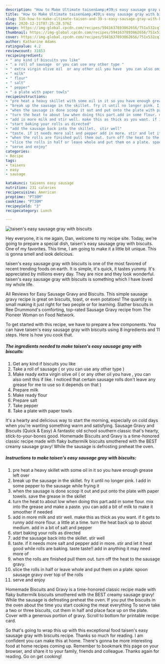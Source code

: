 ```yaml
---
description: "How to Make Ultimate taisen&amp;#39;s easy sausage gray with biscuits"
title: "How to Make Ultimate taisen&amp;#39;s easy sausage gray with biscuits"
slug: 516-how-to-make-ultimate-taisen-and-39-s-easy-sausage-gray-with-biscuits
date: 2020-12-21T07:25:28.576Z
image: https://img-global.cpcdn.com/recipes/5941637893062656/751x532cq70/taisens-easy-sausage-gray-with-biscuits-recipe-main-photo.jpg
thumbnail: https://img-global.cpcdn.com/recipes/5941637893062656/751x532cq70/taisens-easy-sausage-gray-with-biscuits-recipe-main-photo.jpg
cover: https://img-global.cpcdn.com/recipes/5941637893062656/751x532cq70/taisens-easy-sausage-gray-with-biscuits-recipe-main-photo.jpg
author: Katharine Adams
ratingvalue: 4.2
reviewcount: 31853
recipeingredient:
- " any kind if biscuits you like"
- " a roll of sausage  or you can use any other type "
- " extra virgin olive oil  or any other oil you have  you can also omit this if like I noticed that certain sausage rolls dont leave any grease for me to use so it depends on that "
- " milk"
- " flour"
- " salt"
- " pepper"
- " a plate with paper towls"
recipeinstructions:
- "pre heat a heavy skillet with some oil in it so you have enough grease left over"
- "break up the sausage in the skillet. fry it until no longer pink. I add in some pepper to the sausage while frying it"
- "when the sausage is done scoop it out and put onto the plate with paper towels. save the grease in the skillet"
- "turn the heat to about low when doing this part.add in some flour. mix into the grease and make a paste. you can add a bit of milk to make it smoother if needed"
- "add in more milk and stir well. make this as thick as you want. if it gets to runny add more flour. a little at a time. turn the heat back up to about medium. add in a bit of salt and pepper"
- "start baking your rolls as directed"
- "add the sausage back into the skillet.  stir well"
- "taste. if it needs more salt and pepper add in more. stir and let it heat good while rolls are baking. taste taste!! add in anything it may need more of"
- "when the rolls are finished pull them out. turn off the heat to the sausage gravy."
- "slice the rolls in half or leave whole and put them on a plate. spoon sausage gravy over top of the rolls"
- "serve and enjoy"
categories:
- Recipe
tags:
- taisens
- easy
- sausage

katakunci: taisens easy sausage 
nutrition: 231 calories
recipecuisine: American
preptime: "PT30M"
cooktime: "PT30M"
recipeyield: "3"
recipecategory: Lunch

---
```



![taisen&#39;s easy sausage gray with biscuits](https://img-global.cpcdn.com/recipes/5941637893062656/751x532cq70/taisens-easy-sausage-gray-with-biscuits-recipe-main-photo.jpg)

Hey everyone, it is me again, Dan, welcome to my recipe site. Today, we're going to prepare a special dish, taisen&#39;s easy sausage gray with biscuits. One of my favorites. This time, I am going to make it a little bit unique. This is gonna smell and look delicious.

taisen&#39;s easy sausage gray with biscuits is one of the most favored of recent trending foods on earth. It is simple, it's quick, it tastes yummy. It's appreciated by millions every day. They are nice and they look wonderful. taisen&#39;s easy sausage gray with biscuits is something which I have loved my whole life.

All Reviews for Easy Sausage Gravy and Biscuits. This simple sausage gravy recipe is great on biscuits, toast, or even potatoes! The quantity is small making it just right for two people or for learning. Slather biscuits in Ree Drummond&#39;s comforting, top-rated Sausage Gravy recipe from The Pioneer Woman on Food Network.


To get started with this recipe, we have to prepare a few components. You can have taisen&#39;s easy sausage gray with biscuits using 8 ingredients and 11 steps. Here is how you cook that.

<!--inarticleads1-->

##### The ingredients needed to make taisen&#39;s easy sausage gray with biscuits:

1. Get  any kind if biscuits you like
1. Take  a roll of sausage ( or you can use any other type )
1. Make ready  extra virgin olive oil ( or any other oil you have , you can also omit this if like. I noticed that certain sausage rolls don&#39;t leave any grease for me to use so it depends on that )
1. Prepare  milk
1. Make ready  flour
1. Prepare  salt
1. Take  pepper
1. Take  a plate with paper towls


It&#39;s a hearty and delicious way to start the morning, especially on cold days when you&#39;re wanting something warm and satisfying. Sausage Gravy and Biscuits (Quick &amp; Easy) A fantastic old school southern classic that&#39;s hearty, stick-to-your-bones good. Homemade Biscuits and Gravy is a time-honored classic recipe made with flaky buttermilk biscuits smothered with the BEST creamy sausage gravy! While the sausage is defrosting preheat the oven. 

<!--inarticleads2-->

##### Instructions to make taisen&#39;s easy sausage gray with biscuits:

1. pre heat a heavy skillet with some oil in it so you have enough grease left over
1. break up the sausage in the skillet. fry it until no longer pink. I add in some pepper to the sausage while frying it
1. when the sausage is done scoop it out and put onto the plate with paper towels. save the grease in the skillet
1. turn the heat to about low when doing this part.add in some flour. mix into the grease and make a paste. you can add a bit of milk to make it smoother if needed
1. add in more milk and stir well. make this as thick as you want. if it gets to runny add more flour. a little at a time. turn the heat back up to about medium. add in a bit of salt and pepper
1. start baking your rolls as directed
1. add the sausage back into the skillet.  stir well
1. taste. if it needs more salt and pepper add in more. stir and let it heat good while rolls are baking. taste taste!! add in anything it may need more of
1. when the rolls are finished pull them out. turn off the heat to the sausage gravy.
1. slice the rolls in half or leave whole and put them on a plate. spoon sausage gravy over top of the rolls
1. serve and enjoy


Homemade Biscuits and Gravy is a time-honored classic recipe made with flaky buttermilk biscuits smothered with the BEST creamy sausage gravy! While the sausage is defrosting preheat the oven. If you put the biscuits in the oven about the time you start cooking the meat everything To serve take a two or three biscuits, cut them in half and place face up on the plate. Cover with a generous portion of gravy. Scroll to bottom for printable recipe card. 

So that's going to wrap this up with this exceptional food taisen&#39;s easy sausage gray with biscuits recipe. Thanks so much for reading. I am confident you can make this at home. There's gonna be more interesting food at home recipes coming up. Remember to bookmark this page on your browser, and share it to your family, friends and colleague. Thanks again for reading. Go on get cooking!
